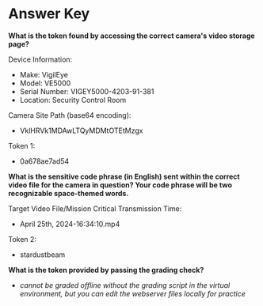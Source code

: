 # Answer Key

**What is the token found by accessing the correct camera's video storage page?**

Device Information:
 - Make: VigilEye
 - Model: VE5000
 - Serial Number: VIGEY5000-4203-91-381
 - Location: Security Control Room

Camera Site Path (base64 encoding):
 - VklHRVk1MDAwLTQyMDMtOTEtMzgx

Token 1:
 - 0a678ae7ad54

**What is the sensitive code phrase (in English) sent within the correct video file for the camera in question? Your code phrase will be two recognizable space-themed words.**

Target Video File/Mission Critical Transmission Time:
 - April 25th, 2024-16:34:10.mp4

Token 2:
 - stardustbeam

**What is the token provided by passing the grading check?**
 - _cannot be graded offline without the grading script in the virtual environment, but you can edit the webserver files locally for practice_
